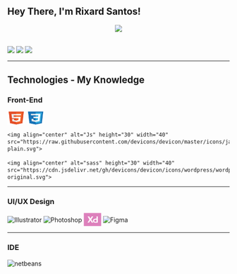 ## Hey There, I'm Rixard Santos!
<div align="center">
  <a href="https://www.linkedin.com/in/rixardsantos/">
  <img height="180em" src="https://github-readme-stats.vercel.app/api/top-langs/?username=rixardsantos&layout=compact&langs_count=7&theme=dark"/>
</div>

  ##
  
  
<div> 
  <a href="https://www.instagram.com/rixardsantos/" target="_blank"><img src="https://img.shields.io/badge/-Instagram-679972?style=for-the-badge&logo=instagram&logoColor=white" target="_blank"></a>
  <a href = "mailto:contato@rixardsantos.com"><img src="https://img.shields.io/badge/-Gmail-679972?style=for-the-badge&logo=gmail&logoColor=white" target="_blank"></a>
  <a href="https://www.linkedin.com/in/rixardsantos/" target="_blank"><img src="https://img.shields.io/badge/-LinkedIn-679972?style=for-the-badge&logo=linkedin&logoColor=white" target="_blank"></a> 
 
</div>
  
<hr>

  ## Technologies - My Knowledge

<div style="display: inline_block">

 <h3> Front-End </h3>
  
  <img align="center" alt="HTML" height="30" width="40" src="https://raw.githubusercontent.com/devicons/devicon/master/icons/html5/html5-original.svg">

  <img align="center" alt="CSS" height="30" width="40" src="https://raw.githubusercontent.com/devicons/devicon/master/icons/css3/css3-original.svg">    
  
    <img align="center" alt="Js" height="30" width="40" src="https://raw.githubusercontent.com/devicons/devicon/master/icons/javascript/javascript-plain.svg">
  
    <img align="center" alt="sass" height="30" width="40" src="https://cdn.jsdelivr.net/gh/devicons/devicon/icons/wordpress/wordpress-original.svg">


<hr>                                                                                                                                             
                                                                                                                                               
<h3> UI/UX Design </h3>

  <img align="center" alt="Illustrator" height="30" width="40" src="https://cdn.jsdelivr.net/gh/devicons/devicon/icons/illustrator/illustrator-plain.svg">

  <img align="center" alt="Photoshop" height="30" width="40" src="https://cdn.jsdelivr.net/gh/devicons/devicon/icons/photoshop/photoshop-plain.svg">

  <img align="center" alt="Adobe XD" height="30" width="40" src="https://raw.githubusercontent.com/devicons/devicon/9f4f5cdb393299a81125eb5127929ea7bfe42889/icons/xd/xd-plain.svg">

  <img align="center" alt="Figma" height="30" width="40" src="https://cdn.jsdelivr.net/gh/devicons/devicon/icons/figma/figma-original.svg">

<hr>


<h3> IDE </h3>  

  <img align="center" alt="netbeans" height="30" width="40" src="https://cdn.jsdelivr.net/gh/devicons/devicon/icons/vscode/vscode-original.svg">
                                                                                                                                             
</div>
  
